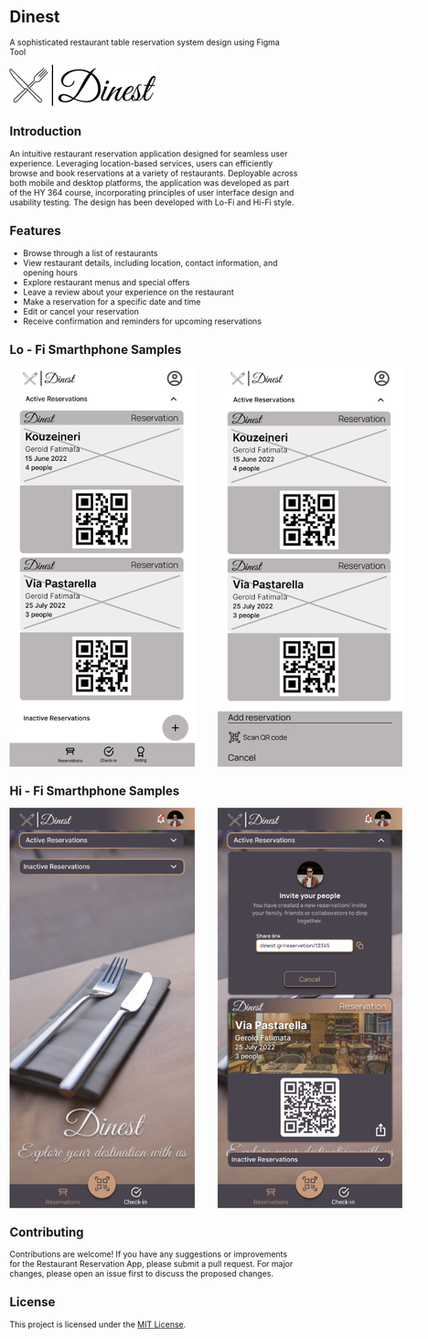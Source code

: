 # Dinest
A sophisticated restaurant table reservation system design using Figma Tool

![App Logo](Hi-Fi/Logo.png)

## Introduction

An intuitive restaurant reservation application designed for seamless user experience. Leveraging location-based services, users can efficiently browse and book reservations at a variety of restaurants. Deployable across both mobile and desktop platforms, the application was developed as part of the HY 364 course, incorporating principles of user interface design and usability testing. The design has been developed with Lo-Fi and Hi-Fi style.

## Features

- Browse through a list of restaurants
- View restaurant details, including location, contact information, and opening hours
- Explore restaurant menus and special offers
- Leave a review about your experience on the restaurant
- Make a reservation for a specific date and time
- Edit or cancel your reservation
- Receive confirmation and reminders for upcoming reservations


## Lo - Fi Smarthphone Samples
<div style="display: flex;  gap: 40px;">
    <img src="Lo-Fi\01_Mobile_Reservations.png" height="700">
    <img src="Lo-Fi\02_Mobile_Add_Reservation.png" height="700">
    <img src="Lo-Fi\03_Mobile_Reservation_Details.png" height="700">
    <img src="Lo-Fi\04_Mobile_QR_Scanner.png" height="700">
    <img src="Lo-Fi\05_Mobile_Quick_Booking.png" height="700">
    <img src="Lo-Fi\06_Mobile_Success_Booking.png" height="700">
</div>


## Hi - Fi Smarthphone Samples


<div style="display: flex;  gap: 40px;">
    <img src="Hi-Fi/01_mobile_homepage_reservations.png" height="700">
    <img src="Hi-Fi/02_mobile_homepage_active_reservations.png" height="700">
</div>


## Contributing

Contributions are welcome! If you have any suggestions or improvements for the Restaurant Reservation App, please submit a pull request. For major changes, please open an issue first to discuss the proposed changes.

## License

This project is licensed under the [MIT License](LICENSE).
